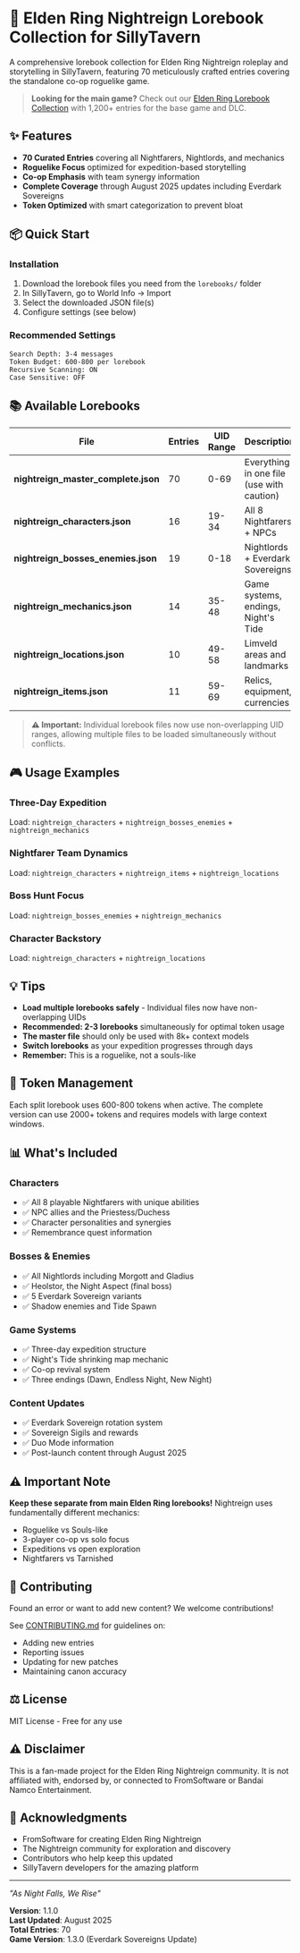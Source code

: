 # 🌙 Elden Ring Nightreign Lorebook Collection for SillyTavern

A comprehensive lorebook collection for Elden Ring Nightreign roleplay and storytelling in SillyTavern, featuring 70 meticulously crafted entries covering the standalone co-op roguelike game.

> **Looking for the main game?** Check out our [Elden Ring Lorebook Collection](https://github.com/jeremy-green/elden-ring-lorebook) with 1,200+ entries for the base game and DLC.

## ✨ Features

- **70 Curated Entries** covering all Nightfarers, Nightlords, and mechanics
- **Roguelike Focus** optimized for expedition-based storytelling
- **Co-op Emphasis** with team synergy information
- **Complete Coverage** through August 2025 updates including Everdark Sovereigns
- **Token Optimized** with smart categorization to prevent bloat

## 📦 Quick Start

### Installation
1. Download the lorebook files you need from the `lorebooks/` folder
2. In SillyTavern, go to World Info → Import
3. Select the downloaded JSON file(s)
4. Configure settings (see below)

### Recommended Settings
```
Search Depth: 3-4 messages
Token Budget: 600-800 per lorebook
Recursive Scanning: ON
Case Sensitive: OFF
```

## 📚 Available Lorebooks

| File | Entries | UID Range | Description | Best For |
|------|---------|-----------|-------------|----------|
| **nightreign_master_complete.json** | 70 | 0-69 | Everything in one file (use with caution) | Large context models |
| **nightreign_characters.json** | 16 | 19-34 | All 8 Nightfarers + NPCs | Character interactions |
| **nightreign_bosses_enemies.json** | 19 | 0-18 | Nightlords + Everdark Sovereigns | Boss encounters |
| **nightreign_mechanics.json** | 14 | 35-48 | Game systems, endings, Night's Tide | Understanding mechanics |
| **nightreign_locations.json** | 10 | 49-58 | Limveld areas and landmarks | Exploration RP |
| **nightreign_items.json** | 11 | 59-69 | Relics, equipment, currencies | Loot and progression |

> **⚠️ Important:** Individual lorebook files now use non-overlapping UID ranges, allowing multiple files to be loaded simultaneously without conflicts.

## 🎮 Usage Examples

### Three-Day Expedition
Load: `nightreign_characters` + `nightreign_bosses_enemies` + `nightreign_mechanics`

### Nightfarer Team Dynamics
Load: `nightreign_characters` + `nightreign_items` + `nightreign_locations`

### Boss Hunt Focus
Load: `nightreign_bosses_enemies` + `nightreign_mechanics`

### Character Backstory
Load: `nightreign_characters` + `nightreign_locations`

## 💡 Tips

- **Load multiple lorebooks safely** - Individual files now have non-overlapping UIDs
- **Recommended: 2-3 lorebooks** simultaneously for optimal token usage
- **The master file** should only be used with 8k+ context models
- **Switch lorebooks** as your expedition progresses through days
- **Remember:** This is a roguelike, not a souls-like

## 🔧 Token Management

Each split lorebook uses 600-800 tokens when active. The complete version can use 2000+ tokens and requires models with large context windows.

## 📊 What's Included

### Characters
- ✅ All 8 playable Nightfarers with unique abilities
- ✅ NPC allies and the Priestess/Duchess
- ✅ Character personalities and synergies
- ✅ Remembrance quest information

### Bosses & Enemies
- ✅ All Nightlords including Morgott and Gladius
- ✅ Heolstor, the Night Aspect (final boss)
- ✅ 5 Everdark Sovereign variants
- ✅ Shadow enemies and Tide Spawn

### Game Systems
- ✅ Three-day expedition structure
- ✅ Night's Tide shrinking map mechanic
- ✅ Co-op revival system
- ✅ Three endings (Dawn, Endless Night, New Night)

### Content Updates
- ✅ Everdark Sovereign rotation system
- ✅ Sovereign Sigils and rewards
- ✅ Duo Mode information
- ✅ Post-launch content through August 2025

## ⚠️ Important Note

**Keep these separate from main Elden Ring lorebooks!** Nightreign uses fundamentally different mechanics:
- Roguelike vs Souls-like
- 3-player co-op vs solo focus
- Expeditions vs open exploration
- Nightfarers vs Tarnished

## 🤝 Contributing

Found an error or want to add new content? We welcome contributions!

See [CONTRIBUTING.md](CONTRIBUTING.md) for guidelines on:
- Adding new entries
- Reporting issues
- Updating for new patches
- Maintaining canon accuracy

## ⚖️ License

MIT License - Free for any use

## ⚠️ Disclaimer

This is a fan-made project for the Elden Ring Nightreign community. It is not affiliated with, endorsed by, or connected to FromSoftware or Bandai Namco Entertainment.

## 🙏 Acknowledgments

- FromSoftware for creating Elden Ring Nightreign
- The Nightreign community for exploration and discovery
- Contributors who help keep this updated
- SillyTavern developers for the amazing platform

---

*"As Night Falls, We Rise"*

**Version**: 1.1.0  
**Last Updated**: August 2025  
**Total Entries**: 70  
**Game Version**: 1.3.0 (Everdark Sovereigns Update)